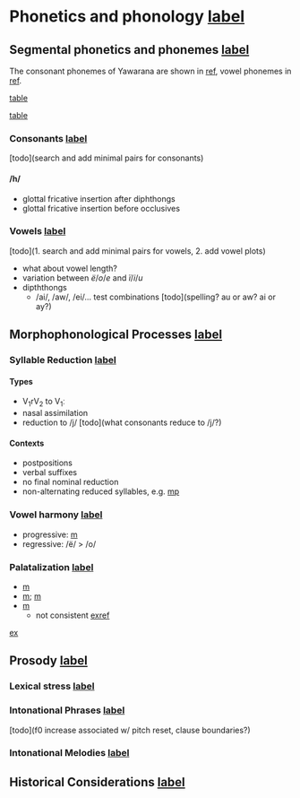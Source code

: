 # Phonetics and phonology [label](phono)

## Segmental phonetics and phonemes [label](sec:segmental)
The consonant phonemes of Yawarana are shown in [ref](tab:consonants), vowel phonemes in [ref](tab:vowels).


[table](consonants)

[table](vowels)

### Consonants [label](sec:consonants)
[todo](search and add minimal pairs for consonants)

#### /h/
* glottal fricative insertion after diphthongs
* glottal fricative insertion before occlusives

### Vowels [label](sec:vowels)
[todo](1. search and add minimal pairs for vowels, 2. add vowel plots)

* what about vowel length?
* variation between _ë_/_o_/_e_ and _ï_/_i_/_u_
* dipththongs
    * /ai/, /aw/, /ei/... test combinations [todo](spelling? au or aw? ai or ay?)

## Morphophonological Processes [label](sec:morphophono)

### Syllable Reduction [label](sec:sylred)


#### Types
* V<sub>1</sub>rV<sub>2</sub> to V<sub>1</sub>ː
* nasal assimilation
* reduction to /j/ [todo](what consonants reduce to /j/?)

#### Contexts
* postpositions
* verbal suffixes
* no final nominal reduction
* non-alternating reduced syllables, e.g. [mp](wajto-fire)

### Vowel harmony [label](sec:vowelharm)
* progressive: [m](rupert)
* regressive: /ë/ > /o/ 

### Palatalization [label](sec:palatalization)
* [m](chajnmlz)
* [m](chepst); [m](cheptcp)
* [m](chareimn)
    * not consistent [exref](histyarirdi-723)

[ex](histyarirdi-723)

## Prosody [label](sec:prosody)

### Lexical stress [label](sec:stress)

### Intonational Phrases [label](sec:intphrases)

[todo](f0 increase associated w/ pitch reset, clause boundaries?)

### Intonational Melodies [label](sec:intmelodies)

## Historical Considerations [label](sec:histphono)
